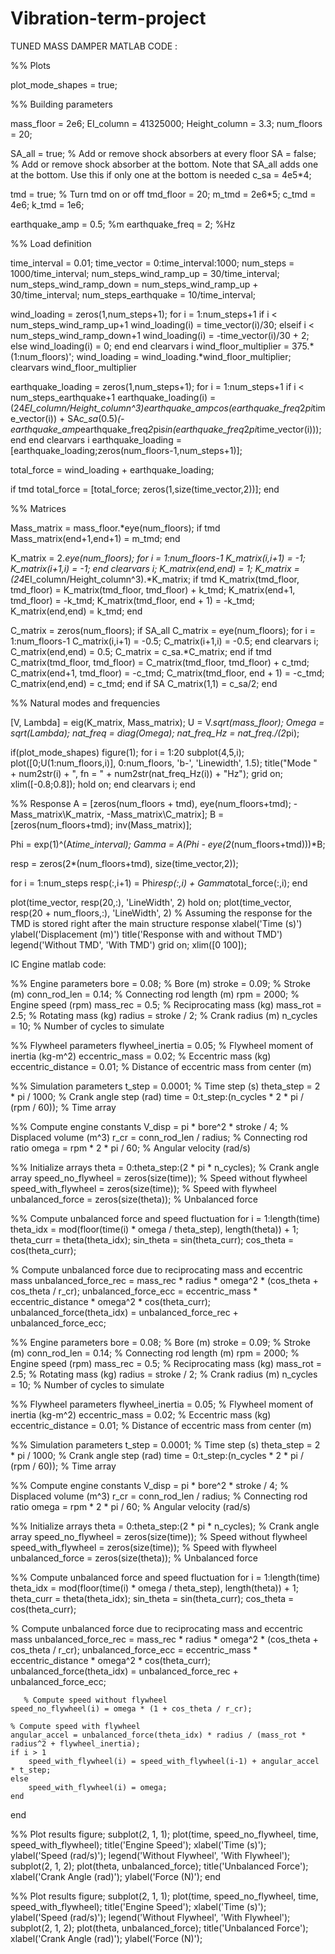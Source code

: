 # Vibration-term-project

TUNED MASS DAMPER MATLAB CODE :

%% Plots

plot_mode_shapes = true;

%% Building parameters

mass_floor = 2e6;
EI_column = 41325000;
Height_column = 3.3;
num_floors = 20;
    
SA_all = true; % Add or remove shock absorbers at every floor
SA = false; % Add or remove shock absorber at the bottom. Note that SA_all adds one at the bottom. Use this if only one at the bottom is needed
c_sa = 4e5*4;

tmd = true; % Turn tmd on or off
tmd_floor = 20;
m_tmd = 2e6*5;
c_tmd = 4e6;
k_tmd = 1e6;

earthquake_amp = 0.5; %m
earthquake_freq = 2; %Hz


%% Load definition

time_interval = 0.01;
time_vector = 0:time_interval:1000;
num_steps = 1000/time_interval;
num_steps_wind_ramp_up = 30/time_interval;
num_steps_wind_ramp_down = num_steps_wind_ramp_up + 30/time_interval;
num_steps_earthquake = 10/time_interval;

wind_loading = zeros(1,num_steps+1);
for i = 1:num_steps+1
    if i < num_steps_wind_ramp_up+1
        wind_loading(i) = time_vector(i)/30;
    elseif i < num_steps_wind_ramp_down+1
        wind_loading(i) = -time_vector(i)/30 + 2;
    else
        wind_loading(i) = 0;
    end
end
clearvars i
wind_floor_multiplier = 375.*(1:num_floors)';
wind_loading = wind_loading.*wind_floor_multiplier;
clearvars wind_floor_multiplier

earthquake_loading = zeros(1,num_steps+1);
for i = 1:num_steps+1
    if i < num_steps_earthquake+1
        earthquake_loading(i) = (24*EI_column/Height_column^3)*earthquake_amp*cos(earthquake_freq*2*pi*time_vector(i)) + SA*c_sa*(0.5)*(-earthquake_amp*earthquake_freq*2*pi*sin(earthquake_freq*2*pi*time_vector(i)));
    end
end
clearvars i
earthquake_loading = [earthquake_loading;zeros(num_floors-1,num_steps+1)];

total_force = wind_loading + earthquake_loading;

if tmd
    total_force = [total_force; zeros(1,size(time_vector,2))];
end

%% Matrices

Mass_matrix = mass_floor.*eye(num_floors);
if tmd
    Mass_matrix(end+1,end+1) = m_tmd;
end

K_matrix = 2.*eye(num_floors);
for i = 1:num_floors-1
    K_matrix(i,i+1) = -1;
    K_matrix(i+1,i) = -1;
end
clearvars i;
K_matrix(end,end) = 1;
K_matrix = (24*EI_column/Height_column^3).*K_matrix;
if tmd
    K_matrix(tmd_floor, tmd_floor) = K_matrix(tmd_floor, tmd_floor) + k_tmd;
    K_matrix(end+1, tmd_floor) = -k_tmd;
    K_matrix(tmd_floor, end + 1) = -k_tmd;
    K_matrix(end,end) = k_tmd;
end

C_matrix = zeros(num_floors);
if SA_all
    C_matrix = eye(num_floors);
    for i = 1:num_floors-1
        C_matrix(i,i+1) = -0.5;
        C_matrix(i+1,i) = -0.5;
    end
    clearvars i;
    C_matrix(end,end) = 0.5;
    C_matrix = c_sa.*C_matrix;
end
if tmd
    C_matrix(tmd_floor, tmd_floor) = C_matrix(tmd_floor, tmd_floor) + c_tmd;
    C_matrix(end+1, tmd_floor) = -c_tmd;
    C_matrix(tmd_floor, end + 1) = -c_tmd;
    C_matrix(end,end) = c_tmd;
end
if SA
    C_matrix(1,1) = c_sa/2;
end


%% Natural modes and frequencies

[V, Lambda] = eig(K_matrix, Mass_matrix);
U = V.*sqrt(mass_floor);
Omega = sqrt(Lambda);
nat_freq = diag(Omega);
nat_freq_Hz = nat_freq./(2*pi);

if(plot_mode_shapes)
    figure(1);
    for i = 1:20
        subplot(4,5,i);
        plot([0;U(1:num_floors,i)], 0:num_floors, 'b-', 'Linewidth', 1.5);
        title("Mode " + num2str(i) + ", fn = " + num2str(nat_freq_Hz(i)) + "Hz");
        grid on;
        xlim([-0.8;0.8]);
        hold on;
    end
    clearvars i;
end


%% Response
A = [zeros(num_floors + tmd), eye(num_floors+tmd); -Mass_matrix\K_matrix, -Mass_matrix\C_matrix];
B = [zeros(num_floors+tmd); inv(Mass_matrix)];

Phi = exp(1)^(A*time_interval);
Gamma = A\(Phi - eye(2*(num_floors+tmd)))*B;

resp = zeros(2*(num_floors+tmd), size(time_vector,2));

for i = 1:num_steps
    resp(:,i+1) = Phi*resp(:,i) + Gamma*total_force(:,i); 
end

plot(time_vector, resp(20,:), 'LineWidth', 2)
hold on;
plot(time_vector, resp(20 + num_floors,:), 'LineWidth', 2) % Assuming the response for the TMD is stored right after the main structure response
xlabel('Time (s)')
ylabel('Displacement (m)')
title('Response with and without TMD')
legend('Without TMD', 'With TMD')
grid on;
xlim([0 100]);




IC Engine matlab code:


%% Engine parameters
bore = 0.08; % Bore (m)
stroke = 0.09; % Stroke (m)
conn_rod_len = 0.14; % Connecting rod length (m)
rpm = 2000; % Engine speed (rpm)
mass_rec = 0.5; % Reciprocating mass (kg)
mass_rot = 2.5; % Rotating mass (kg)
radius = stroke / 2; % Crank radius (m)
n_cycles = 10; % Number of cycles to simulate

%% Flywheel parameters
flywheel_inertia = 0.05; % Flywheel moment of inertia (kg-m^2)
eccentric_mass = 0.02; % Eccentric mass (kg)
eccentric_distance = 0.01; % Distance of eccentric mass from center (m)

%% Simulation parameters
t_step = 0.0001; % Time step (s)
theta_step = 2 * pi / 1000; % Crank angle step (rad)
time = 0:t_step:(n_cycles * 2 * pi / (rpm / 60)); % Time array

%% Compute engine constants
V_disp = pi * bore^2 * stroke / 4; % Displaced volume (m^3)
r_cr = conn_rod_len / radius; % Connecting rod ratio
omega = rpm * 2 * pi / 60; % Angular velocity (rad/s)

%% Initialize arrays
theta = 0:theta_step:(2 * pi * n_cycles); % Crank angle array
speed_no_flywheel = zeros(size(time)); % Speed without flywheel
speed_with_flywheel = zeros(size(time)); % Speed with flywheel
unbalanced_force = zeros(size(theta)); % Unbalanced force

%% Compute unbalanced force and speed fluctuation
for i = 1:length(time)
    theta_idx = mod(floor(time(i) * omega / theta_step), length(theta)) + 1;
    theta_curr = theta(theta_idx);
    sin_theta = sin(theta_curr);
    cos_theta = cos(theta_curr);

% Compute unbalanced force due to reciprocating mass and eccentric mass
    unbalanced_force_rec = mass_rec * radius * omega^2 * (cos_theta + cos_theta / r_cr);
    unbalanced_force_ecc = eccentric_mass * eccentric_distance * omega^2 * cos(theta_curr);
    unbalanced_force(theta_idx) = unbalanced_force_rec + unbalanced_force_ecc;
   
  
%% Engine parameters
bore = 0.08; % Bore (m)
stroke = 0.09; % Stroke (m)
conn_rod_len = 0.14; % Connecting rod length (m)
rpm = 2000; % Engine speed (rpm)
mass_rec = 0.5; % Reciprocating mass (kg)
mass_rot = 2.5; % Rotating mass (kg)
radius = stroke / 2; % Crank radius (m)
n_cycles = 10; % Number of cycles to simulate

%% Flywheel parameters
flywheel_inertia = 0.05; % Flywheel moment of inertia (kg-m^2)
eccentric_mass = 0.02; % Eccentric mass (kg)
eccentric_distance = 0.01; % Distance of eccentric mass from center (m)

%% Simulation parameters
t_step = 0.0001; % Time step (s)
theta_step = 2 * pi / 1000; % Crank angle step (rad)
time = 0:t_step:(n_cycles * 2 * pi / (rpm / 60)); % Time array

%% Compute engine constants
V_disp = pi * bore^2 * stroke / 4; % Displaced volume (m^3)
r_cr = conn_rod_len / radius; % Connecting rod ratio
omega = rpm * 2 * pi / 60; % Angular velocity (rad/s)

%% Initialize arrays
theta = 0:theta_step:(2 * pi * n_cycles); % Crank angle array
speed_no_flywheel = zeros(size(time)); % Speed without flywheel
speed_with_flywheel = zeros(size(time)); % Speed with flywheel
unbalanced_force = zeros(size(theta)); % Unbalanced force

%% Compute unbalanced force and speed fluctuation
for i = 1:length(time)
    theta_idx = mod(floor(time(i) * omega / theta_step), length(theta)) + 1;
    theta_curr = theta(theta_idx);
    sin_theta = sin(theta_curr);
    cos_theta = cos(theta_curr);

% Compute unbalanced force due to reciprocating mass and eccentric mass
    unbalanced_force_rec = mass_rec * radius * omega^2 * (cos_theta + cos_theta / r_cr);
    unbalanced_force_ecc = eccentric_mass * eccentric_distance * omega^2 * cos(theta_curr);
    unbalanced_force(theta_idx) = unbalanced_force_rec + unbalanced_force_ecc;
   
 
       % Compute speed without flywheel
    speed_no_flywheel(i) = omega * (1 + cos_theta / r_cr);
   
    % Compute speed with flywheel
    angular_accel = unbalanced_force(theta_idx) * radius / (mass_rot * radius^2 + flywheel_inertia);
    if i > 1
        speed_with_flywheel(i) = speed_with_flywheel(i-1) + angular_accel * t_step;
    else
        speed_with_flywheel(i) = omega;
    end
end

%% Plot results
figure;
subplot(2, 1, 1);
plot(time, speed_no_flywheel, time, speed_with_flywheel);
title('Engine Speed');
xlabel('Time (s)');
ylabel('Speed (rad/s)');
legend('Without Flywheel', 'With Flywheel');
subplot(2, 1, 2);
plot(theta, unbalanced_force);
title('Unbalanced Force');
xlabel('Crank Angle (rad)');
ylabel('Force (N)');
end

%% Plot results
figure;
subplot(2, 1, 1);
plot(time, speed_no_flywheel, time, speed_with_flywheel);
title('Engine Speed');
xlabel('Time (s)');
ylabel('Speed (rad/s)');
legend('Without Flywheel', 'With Flywheel');
subplot(2, 1, 2);
plot(theta, unbalanced_force);
title('Unbalanced Force');
xlabel('Crank Angle (rad)');
ylabel('Force (N)');
